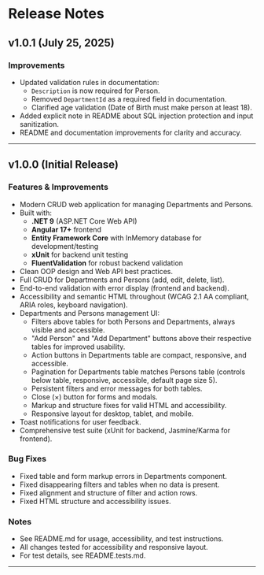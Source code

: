 
# Release Notes

## v1.0.1 (July 25, 2025)

### Improvements
- Updated validation rules in documentation:
  - `Description` is now required for Person.
  - Removed `DepartmentId` as a required field in documentation.
  - Clarified age validation (Date of Birth must make person at least 18).
- Added explicit note in README about SQL injection protection and input sanitization.
- README and documentation improvements for clarity and accuracy.

---

## v1.0.0 (Initial Release)

### Features & Improvements
- Modern CRUD web application for managing Departments and Persons.
- Built with:
  - **.NET 9** (ASP.NET Core Web API)
  - **Angular 17+** frontend
  - **Entity Framework Core** with InMemory database for development/testing
  - **xUnit** for backend unit testing
  - **FluentValidation** for robust backend validation
- Clean OOP design and Web API best practices.
- Full CRUD for Departments and Persons (add, edit, delete, list).
- End-to-end validation with error display (frontend and backend).
- Accessibility and semantic HTML throughout (WCAG 2.1 AA compliant, ARIA roles, keyboard navigation).
- Departments and Persons management UI:
  - Filters above tables for both Persons and Departments, always visible and accessible.
  - "Add Person" and "Add Department" buttons above their respective tables for improved usability.
  - Action buttons in Departments table are compact, responsive, and accessible.
  - Pagination for Departments table matches Persons table (controls below table, responsive, accessible, default page size 5).
  - Persistent filters and error messages for both tables.
  - Close (×) button for forms and modals.
  - Markup and structure fixes for valid HTML and accessibility.
  - Responsive layout for desktop, tablet, and mobile.
- Toast notifications for user feedback.
- Comprehensive test suite (xUnit for backend, Jasmine/Karma for frontend).

### Bug Fixes
- Fixed table and form markup errors in Departments component.
- Fixed disappearing filters and tables when no data is present.
- Fixed alignment and structure of filter and action rows.
- Fixed HTML structure and accessibility issues.

### Notes
- See README.md for usage, accessibility, and test instructions.
- All changes tested for accessibility and responsive layout.
- For test details, see README.tests.md.

---

